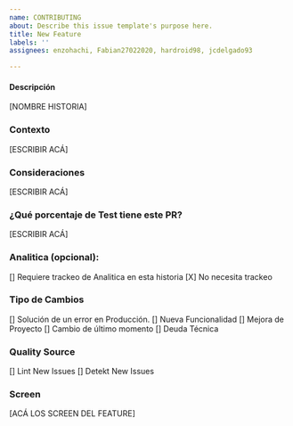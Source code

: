 ```yaml
---
name: CONTRIBUTING
about: Describe this issue template's purpose here.
title: New Feature
labels: ''
assignees: enzohachi, Fabian27022020, hardroid98, jcdelgado93

---
```


#### Descripción
[NOMBRE HISTORIA]
### Contexto
[ESCRIBIR ACÁ]
### Consideraciones
[ESCRIBIR ACÁ]
### ¿Qué porcentaje de Test tiene este PR?
[ESCRIBIR ACÁ]
### Analitica (opcional):
[] Requiere trackeo de Analitica en esta historia
[X] No necesita trackeo
### Tipo de Cambios
[] Solución de un error en Producción.
[] Nueva Funcionalidad 
[] Mejora de Proyecto 
[] Cambio de último momento
[] Deuda Técnica
### Quality Source
[] Lint New Issues 
[] Detekt New Issues
### Screen 
[ACÁ LOS SCREEN DEL FEATURE]
